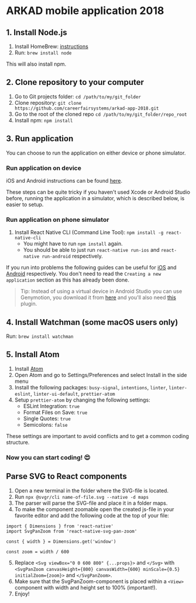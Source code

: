 # ARKAD mobile application 2018

## 1. Install Node.js

1.  Install HomeBrew: [instructions](https://docs.brew.sh/Installation)
2.  Run: `brew install node`

This will also install npm.

## 2. Clone repository to your computer

1.  Go to Git projects folder: `cd /path/to/my/git_folder`
2.  Clone repository: `git clone https://github.com/careerfairsystems/arkad-app-2018.git`
3.  Go to the root of the cloned repo `cd /path/to/my/git_folder/repo_root`
4.  Install npm: `npm install`

## 3. Run application

You can choose to run the application on either device or phone simulator.

### Run application on device

iOS and Android instructions can be found [here](https://facebook.github.io/react-native/docs/running-on-device.html).

These steps can be quite tricky if you haven't used Xcode or Android Studio before, running the application in a simulator, which is described below, is easier to setup.

### Run application on phone simulator

1.  Install React Native CLI (Command Line Tool): `npm install -g react-native-cli`
    - You might have to run `npm install` again.
    - You should be able to just run `react-native run-ios` and `react-native run-android` respectively.

If you run into problems the following guides can be useful for [iOS](https://facebook.github.io/react-native/docs/getting-started.html#xcode) and [Android](https://facebook.github.io/react-native/docs/getting-started.html#java-development-kit) respectively. You don't need to read the `Creating a new application` section as this has already been done.

> Tip: Instead of using a virtual device in Android Studio you can use Genymotion, you download it from [here](https://www.genymotion.com/fun-zone/) and you'll also need [this](https://www.genymotion.com/plugins/) plugin.

## 4. Install Watchman (some macOS users only)

Run: `brew install watchman`

## 5. Install Atom

1.  Install [Atom](https://atom.io)
2.  Open Atom and go to Settings/Preferences and select Install in the side menu
3.  Install the following packages: `busy-signal`, `intentions`, `linter`, `linter-eslint`, `linter-ui-default`, `prettier-atom`
4.  Setup `prettier-atom` by changing the following settings:
    - ESLint Integration: `true`
    - Format Files on Save: `true`
    - Single Quotes: `true`
    - Semicolons: `false`

These settings are important to avoid conflicts and to get a common coding structure.

### Now you can start coding! :heart_eyes:

## Parse SVG to React components

1. Open a new terminal in the folder where the SVG-file is located.
2. Run `npx @svgr/cli name-of-file.svg --native -d maps`
3. The parser will parse the SVG-file and place it in a folder maps.
4. To make the component zoomable open the created js-file in your favorite editor and add the following code at the top of your file:

```
import { Dimensions } from 'react-native'
import SvgPanZoom from 'react-native-svg-pan-zoom'

const { width } = Dimensions.get('window')

const zoom = width / 600
```

5. Replace `<Svg viewBox="0 0 600 800" {...props}>` and `</Svg>` with `<SvgPanZoom canvasHeight={800} canvasWidth={600} minScale={0.5} initialZoom={zoom}>` and `</SvgPanZoom>`.
6. Make sure that the SvgPanZoom-component is placed within a `<View>` component with width and height set to 100% (important!).
7. Enjoy!

